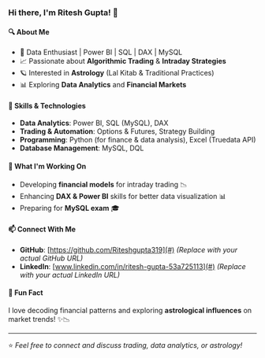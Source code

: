 
### Hi there, I'm Ritesh Gupta! 👋

#### 🔍 About Me
- 🎯 Data Enthusiast | Power BI | SQL | DAX | MySQL
- 📈 Passionate about **Algorithmic Trading** & **Intraday Strategies**
- 🪐 Interested in **Astrology** (Lal Kitab & Traditional Practices)
- 📊 Exploring **Data Analytics** and **Financial Markets**

#### 🚀 Skills & Technologies
- **Data Analytics**: Power BI, SQL (MySQL), DAX
- **Trading & Automation**: Options & Futures, Strategy Building
- **Programming**: Python (for finance & data analysis), Excel (Truedata API)
- **Database Management**: MySQL, DQL

#### 📌 What I'm Working On
- Developing **financial models** for intraday trading 📉
- Enhancing **DAX & Power BI** skills for better data visualization 📊
- Preparing for **MySQL exam** 🎓

#### 📫 Connect With Me
- **GitHub**: [https://github.com/Riteshgupta319](#) *(Replace with your actual GitHub URL)*
- **LinkedIn**: [www.linkedin.com/in/ritesh-gupta-53a725113](#) *(Replace with your actual LinkedIn URL)*


#### 🌱 Fun Fact
I love decoding financial patterns and exploring **astrological influences** on market trends! ✨📉

---
⭐️ *Feel free to connect and discuss trading, data analytics, or astrology!*
